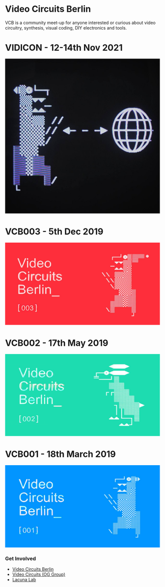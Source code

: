 # Video Circuits Berlin

VCB is a community meet-up for anyone interested or curious about video circuitry, synthesis, visual coding, DIY electronics and tools.

# VIDICON - 12-14th Nov 2021

<a href="notes/VCB_VIDICON_2021.md"><img src="images/VCB_VIDICON_2021/event.jpg" width="660"></a>

# VCB003 - 5th Dec 2019

<a href="notes/VCB003_2019-12-05.md"><img src="images/VCB003_2019-12-05/event.jpg" width="660"></a>

# VCB002 - 17th May 2019

<a href="notes/VCB002_2019-05-17.md"><img src="images/VCB002_2019-05-17/event.jpg" width="660"></a>

# VCB001 - 18th March 2019

<a href="notes/VCB001_2019-03-18.md"><img src="images/VCB001_2019-03-18/event.jpg" width="660"></a>


### Get Involved

- [Video Circuits Berlin](https://www.facebook.com/groups/video-circuits-berlin)
- [Video Circuits (OG Group)](https://www.facebook.com/groups/VIDEOCIRCUITS/)
- [Lacuna Lab](https://lacunalab.org)